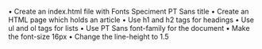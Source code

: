 •	Create an index.html file with Fonts Speciment PT Sans title
•	Create an HTML page which holds an article
•	Use h1 and h2 tags for headings
•	Use ul and ol tags for lists
•	Use PT Sans font-family for the document
•	Make the font-size 16px
•	Change the line-height to 1.5
